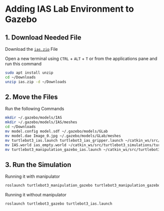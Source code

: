 # Adding IAS Lab Environment to Gazebo
## 1. Download Needed File
Download the [`ias.zip`](ias.zip) File

Open a new terminal using `CTRL` + `ALT` + `T` or from the applications pane and run this command
```bash
sudo apt install unzip
cd ~/Downloads
unzip ias.zip -d ~/Downloads
```

## 2. Move the Files
Run the following Commands
```bash
mkdir ~/.gazebo/models/IAS
mkdir ~/.gazebo/models/IAS/meshes
cd ~/Downloads
mv model.config model.sdf ~/.gazebo/models/GLab
mv model.dae Image_0.jpg ~/.gazebo/models/GLab/meshes
mv turtlebot3_ias.launch turtlebot3_ias_gripper.launch ~/catkin_ws/src/turtlebot3_simulations/turtlebot3_gazebo/launch
mv IAS.world ias_empty.world ~/catkin_ws/src/turtlebot3_simulations/turtlebot3_gazebo/worlds
mv turtlebot3_manipulation_gazebo_ias.launch ~/catkin_ws/src/turtlebot3_manipulation_simulations/turtlebot3_manipulation_gazebo/launch
```

## 3. Run the Simulation
Running it with manipulator
```bash
roslaunch turtlebot3_manipulation_gazebo turtlebot3_manipulation_gazebo_ias.launch
```

Running it without manipulator
```bash
roslaunch turtlebot3_gazebo turtlebot3_ias.launch
```
